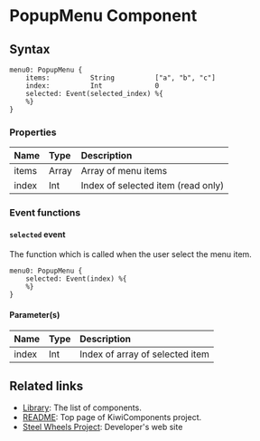 # PopupMenu Component

## Syntax
````
menu0: PopupMenu {
    items:          String          ["a", "b", "c"]
    index:          Int             0
    selected: Event(selected_index) %{
    %}   
}
````

### Properties
|Name   |Type           |Description                        |
|:--    |:--            |:--                                |
|items  |Array<String>  |Array of menu items                |
|index  |Int            |Index of selected item (read only) |

### Event functions
#### `selected` event
The function which is called when the user select the menu item.

````
menu0: PopupMenu {
    selected: Event(index) %{
    %}
}
````

#### Parameter(s)
|Name   |Type   |Description        |
|:--    |:--    |:--                |
|index  |Int    |Index of array of selected item   |

## Related links
* [Library](https://github.com/steelwheels/KiwiCompnents/blob/master/Document/Library.md): The list of components. 
* [README](https://github.com/steelwheels/KiwiCompnents): Top page of KiwiComponents project.
* [Steel Wheels Project](https://steelwheels.github.io): Developer's web site
